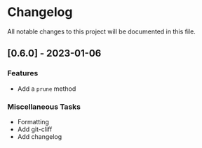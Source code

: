 # Changelog

All notable changes to this project will be documented in this file.

## [0.6.0] - 2023-01-06

### Features

- Add a `prune` method

### Miscellaneous Tasks

- Formatting
- Add git-cliff
- Add changelog

<!-- generated by git-cliff -->
